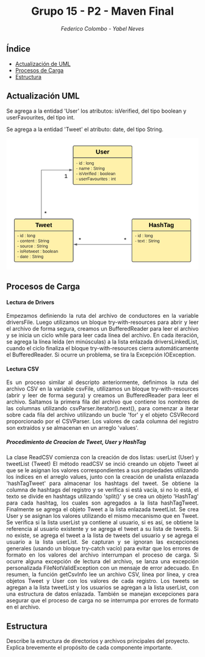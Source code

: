 <h1 align="center"> Grupo 15 - P2 - Maven Final </h1>
<h6 align="center"> Federico Colombo - Yabel Neves </h6>

## Índice

* [Actualización de UML](#actualizacion-uml)
* [Procesos de Carga](#descripción)
* [Estructura](#estructura)


## Actualización UML
<p> Se agrega a la entidad 'User' los atributos: isVerified, del tipo boolean y userFavourites, del tipo int. </p>
<p> Se agrega a la entidad 'Tweet' el atributo: date, del tipo String. </p>

![UMLObligatorio.png](UMLObligatorio.png)


## Procesos de Carga 

#### Lectura de Drivers
<p align="justify"> 
    Empezamos definiendo la ruta del archivo de conductores en la variable driversFile. Luego utilizamos un bloque 
try-with-resources para abrir y leer el archivo de forma segura, creamos un BufferedReader para leer el archivo y se 
inicia un ciclo while para leer cada línea del archivo.
En cada iteración, se agrega la línea leída (en minúsculas) a la lista enlazada driversLinkedList, cuando el ciclo 
finaliza el bloque try-with-resources cierra automáticamente el BufferedReader. Si ocurre un problema, se tira la 
Excepción IOException. </p>

#### Lectura CSV
<p align="justify"> 
    Es un proceso similar al descripto anteriormente, definimos la ruta del archivo CSV en la variable csvFile,
utilizamos un bloque try-with-resources (abrir y leer de forma segura) y creamos un BufferedReader para leer el archivo.
Saltamos la primera fila del archivo que contiene los nombres de las columnas utilizando csvParser.iterator().next(), para comenzar a 
iterar sobre cada fila del archivo utilizando un bucle 'for' y el objeto CSVRecord proporcionado por el CSVParser.
Los valores de cada columna del registro son extraídos y se almacenan en un arreglo 'values'.</p>

##### Procedimiento de Creacion de Tweet, User y HashTag
<p align="justify"> 
La clase ReadCSV comienza con la creación de dos listas: userList (User) y tweetList (Tweet)
El método readCSV se inció creando un objeto Tweet al que se le asignan los valores correspondientes a sus propiedades utilizando los 
índices en el arreglo values, junto con la creación de unalista enlazada 'hashTagTweet' para almacenar los hashtags del tweet.
Se obtiene la columna de hashtags del registro y se verifica si está vacía, si no lo está, el texto se divide en hashtags utilizando 
'split()' y se crea un objeto 'HashTag' para cada hashtag, los cuales son agregados a la lista hashTagTweet. Finalmente se agrega el objeto Tweet 
a la lista enlazada tweetList.
Se crea User y se asignan los valores utilizando el mismo mecanismo que en Tweet. Se verifica si la lista userList ya contiene al usuario, si es así, 
se obtiene la referencia al usuario existente y se agrega el tweet a su lista de tweets. Si no existe, se agrega el tweet a la lista de tweets del usuario 
y se agrega el usuario a la lista userList. Se capturan y se ignoran las excepciones generales (usando un bloque try-catch vacío) para evitar que los 
errores de formato en los valores del archivo interrumpan el proceso de carga. Si ocurre alguna excepción de lectura del archivo, se lanza una excepción
personalizada FileNotValidException con un mensaje de error adecuado.
En resumen, la función getCsvInfo lee un archivo CSV, línea por línea, y crea objetos Tweet y User con los valores de cada registro.
Los tweets se agregan a la lista tweetList y los usuarios se agregan a la lista userList, con una estructura de datos enlazada. 
También se manejan excepciones para asegurar que el proceso de carga no se interrumpa por errores de formato en el archivo.</p>




## Estructura
Describe la estructura de directorios y archivos principales del proyecto. 
Explica brevemente el propósito de cada componente importante.

